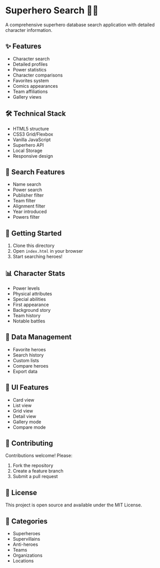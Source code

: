 # Superhero Search 🦸‍♂️

A comprehensive superhero database search application with detailed character information.

## ✨ Features

- Character search
- Detailed profiles
- Power statistics
- Character comparisons
- Favorites system
- Comics appearances
- Team affiliations
- Gallery views

## 🛠️ Technical Stack

- HTML5 structure
- CSS3 Grid/Flexbox
- Vanilla JavaScript
- Superhero API
- Local Storage
- Responsive design

## 🦹 Search Features

- Name search
- Power search
- Publisher filter
- Team filter
- Alignment filter
- Year introduced
- Powers filter

## 🚀 Getting Started

1. Clone this directory
2. Open `index.html` in your browser
3. Start searching heroes!

## 📊 Character Stats

- Power levels
- Physical attributes
- Special abilities
- First appearance
- Background story
- Team history
- Notable battles

## 💾 Data Management

- Favorite heroes
- Search history
- Custom lists
- Compare heroes
- Export data

## 🎨 UI Features

- Card view
- List view
- Grid view
- Detail view
- Gallery mode
- Compare mode

## 🤝 Contributing

Contributions welcome! Please:
1. Fork the repository
2. Create a feature branch
3. Submit a pull request

## 📝 License

This project is open source and available under the MIT License.

## 🦸 Categories

- Superheroes
- Supervillains
- Anti-heroes
- Teams
- Organizations
- Locations
